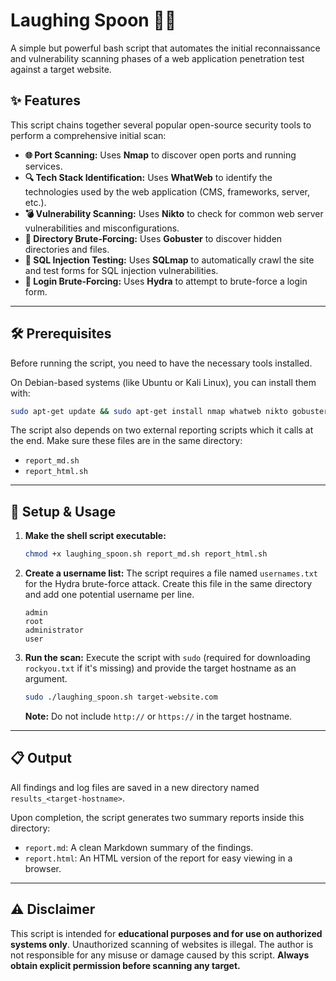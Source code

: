 # Laughing Spoon 🕵️‍♂️

A simple but powerful bash script that automates the initial reconnaissance and vulnerability scanning phases of a web application penetration test against a target website.

## ✨ Features

This script chains together several popular open-source security tools to perform a comprehensive initial scan:

  * **🌐 Port Scanning:** Uses **Nmap** to discover open ports and running services.
  * **🔍 Tech Stack Identification:** Uses **WhatWeb** to identify the technologies used by the web application (CMS, frameworks, server, etc.).
  * **💣 Vulnerability Scanning:** Uses **Nikto** to check for common web server vulnerabilities and misconfigurations.
  * **📂 Directory Brute-Forcing:** Uses **Gobuster** to discover hidden directories and files.
  * **💉 SQL Injection Testing:** Uses **SQLmap** to automatically crawl the site and test forms for SQL injection vulnerabilities.
  * **🔑 Login Brute-Forcing:** Uses **Hydra** to attempt to brute-force a login form.

-----

## 🛠️ Prerequisites

Before running the script, you need to have the necessary tools installed.

On Debian-based systems (like Ubuntu or Kali Linux), you can install them with:

```bash
sudo apt-get update && sudo apt-get install nmap whatweb nikto gobuster sqlmap hydra -y
```

The script also depends on two external reporting scripts which it calls at the end. Make sure these files are in the same directory:

  * `report_md.sh`
  * `report_html.sh`

-----

## 🚀 Setup & Usage

1.  **Make the shell script executable:**

    ```bash
    chmod +x laughing_spoon.sh report_md.sh report_html.sh
    ```

2.  **Create a username list:** The script requires a file named `usernames.txt` for the Hydra brute-force attack. Create this file in the same directory and add one potential username per line.

    ```
    admin
    root
    administrator
    user
    ```

3.  **Run the scan:** Execute the script with `sudo` (required for downloading `rockyou.txt` if it's missing) and provide the target hostname as an argument.

    ```bash
    sudo ./laughing_spoon.sh target-website.com
    ```

    **Note:** Do not include `http://` or `https://` in the target hostname.

-----

## 📋 Output

All findings and log files are saved in a new directory named `results_<target-hostname>`.

Upon completion, the script generates two summary reports inside this directory:

  * `report.md`: A clean Markdown summary of the findings.
  * `report.html`: An HTML version of the report for easy viewing in a browser.

-----

## ⚠️ Disclaimer

This script is intended for **educational purposes and for use on authorized systems only**. Unauthorized scanning of websites is illegal. The author is not responsible for any misuse or damage caused by this script. **Always obtain explicit permission before scanning any target.**
